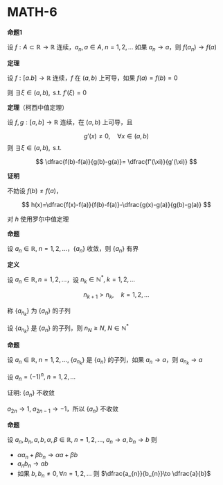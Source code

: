 # MATH-6

**命题1**

设 $f:A\subset \mathbb{R}\to \mathbb{R}$ 连续，$a_{n},a\in A,\;n=1,2,\dots$ 如果 $a_{n}\to a$，则 $f(a_{n})\to f(a)$

**定理**

设 $f:[a.b]\to \mathbb{R}$ 连续，$f$ 在 $(a,b)$ 上可导，如果 $f(a)=f(b)=0$

则 $\exists \xi \in(a,b),\text{ s.t. } f'(\xi)=0$

**定理**（柯西中值定理）

设 $f,g:[a,b]\to \mathbb{R}$ 连续，在 $(a,b)$ 上可导，且

$$
g'(x)\neq 0, \quad \forall x \in(a,b)
$$
则 $\exists \xi \in (a,b),\text{ s.t. }$

$$
\dfrac{f(b)-f(a)}{g(b)-g(a)}= \dfrac{f'(\xi)}{g'(\xi)}
$$

**证明**

不妨设 $f(b)\neq f(a)$，

$$
h(x)=\dfrac{f(x)-f(a)}{f(b)-f(a)}-\dfrac{g(x)-g(a)}{g(b)-g(a)}
$$

对 $h$ 使用罗尔中值定理

**命题**

设 $a_{n}\in \mathbb{R},\;n=1,2,\dots$，$\{ a_{n} \}$ 收敛，则 $\{ a_{n} \}$ 有界

**定义**

设 $a_{n}\in \mathbb{R}, n=1,2,\dots$，设 $n_{k}\in \mathbb{N^{*}},\; k=1,2,\dots$

$$
n_{k+1}>n_{k}, \quad k=1,2,\dots
$$

称 $\{a_{n_{k}}\}$ 为 $\{ a_{n} \}$ 的子列

设 $\{ a_{n_{k}} \}$ 是 $\{ a_{n} \}$ 的子列，则 $n_{N}\geq N,\; N\in \mathbb{N^{*}}$

**命题**

设 $a_{n}\in \mathbb{R},\;n=1,2,\dots, \; \{ a_{n_{k}} \}$ 是 $\{ a_{n} \}$ 的子列，如果 $a_{n}\to a$，则 $a_{n_{k}}\to a$


设 $a_{n}=(-1)^{n}, \;n=1,2,\dots$

证明: $\{ a_{n} \}$ 不收敛

$a_{2n}\to 1, \; a_{2n-1} \to -1$，所以 $\{ a_{n} \}$ 不收敛

**命题**

设 $a_{n},b_{n},a,b,\alpha ,\beta\in \mathbb{R}, \; n=1,2,\dots,\;a_{n}\to a, b_{n}\to b$ 则

- $\alpha a_{n}+\beta b_{n}\to \alpha a+\beta b$
- $a_{n}b_{n}\to ab$
- 如果 $b,b_{n}\neq 0,\forall n=1,2,\dots$ 则 $\dfrac{a_{n}}{b_{n}}\to \dfrac{a}{b}$
